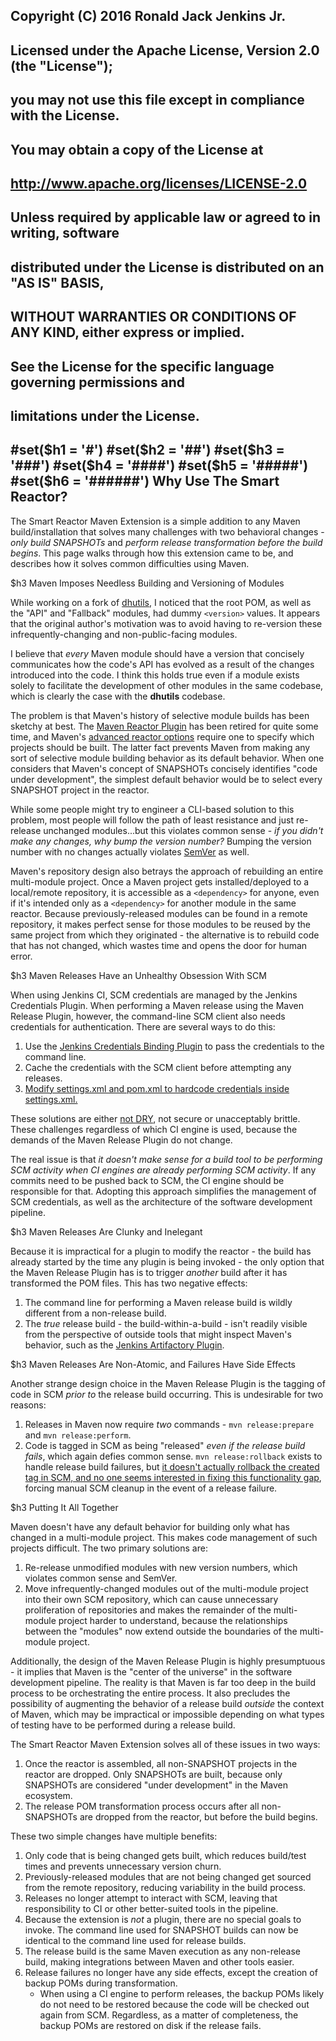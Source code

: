 ## Copyright (C) 2016 Ronald Jack Jenkins Jr.
## 
## Licensed under the Apache License, Version 2.0 (the "License");
## you may not use this file except in compliance with the License.
## You may obtain a copy of the License at
## 
## http://www.apache.org/licenses/LICENSE-2.0
## 
## Unless required by applicable law or agreed to in writing, software
## distributed under the License is distributed on an "AS IS" BASIS,
## WITHOUT WARRANTIES OR CONDITIONS OF ANY KIND, either express or implied.
## See the License for the specific language governing permissions and
## limitations under the License.
#set($h1 = '#')
#set($h2 = '##')
#set($h3 = '###')
#set($h4 = '####')
#set($h5 = '#####')
#set($h6 = '######')
Why Use The Smart Reactor?
---

The Smart Reactor Maven Extension is a simple addition to any Maven build/installation that solves many challenges with two behavioral changes - *only build SNAPSHOTs* and *perform release transformation before the build begins*. This page walks through how this extension came to be, and describes how it solves common difficulties using Maven.

$h3 Maven Imposes Needless Building and Versioning of Modules

While working on a fork of [dhutils](https://github.com/desht/dhutils), I noticed that the root POM, as well as the "API" and "Fallback" modules, had dummy `<version>` values. It appears that the original author's motivation was to avoid having to re-version these infrequently-changing and non-public-facing modules.

I believe that *every* Maven module should have a version that concisely communicates how the code's API has evolved as a result of the changes introduced into the code. I think this holds true even if a module exists solely to facilitate the development of other modules in the same codebase, which is clearly the case with the **dhutils** codebase.

The problem is that Maven's history of selective module builds has been sketchy at best. The [Maven Reactor Plugin](http://maven.apache.org/plugins/maven-reactor-plugin/) has been retired for quite some time, and Maven's [advanced reactor options](http://blog.sonatype.com/2009/10/maven-tips-and-tricks-advanced-reactor-options/#.VrPrSdw4FD8) require one to specify which projects should be built. The latter fact prevents Maven from making any sort of selective module building behavior as its default behavior. When one considers that Maven's concept of SNAPSHOTs concisely identifies "code under development", the simplest default behavior would be to select every SNAPSHOT project in the reactor.

While some people might try to engineer a CLI-based solution to this problem, most people will follow the path of least resistance and just re-release unchanged modules...but this violates common sense - *if you didn't make any changes, why bump the version number?* Bumping the version number with no changes actually violates [SemVer](http://semver.org/) as well.

Maven's repository design also betrays the approach of rebuilding an entire multi-module project. Once a Maven project gets installed/deployed to a local/remote repository, it is accessible as a `<dependency>` for anyone, even if it's intended only as a `<dependency>` for another module in the same reactor. Because previously-released modules can be found in a remote repository, it makes perfect sense for those modules to be reused by the same project from which they originated - the alternative is to rebuild code that has not changed, which wastes time and opens the door for human error.

$h3 Maven Releases Have an Unhealthy Obsession With SCM

When using Jenkins CI, SCM credentials are managed by the Jenkins Credentials Plugin. When performing a Maven release using the Maven Release Plugin, however, the command-line SCM client also needs credentials for authentication. There are several ways to do this:

1. Use the [Jenkins Credentials Binding Plugin](https://wiki.jenkins-ci.org/display/JENKINS/Credentials+Binding+Plugin) to pass the credentials to the command line.
1. Cache the credentials with the SCM client before attempting any releases.
1. [Modify settings.xml and pom.xml to hardcode credentials inside settings.xml.](http://maven.apache.org/maven-release/maven-release-plugin/faq.html#credentials)

These solutions are either [not DRY](https://en.wikipedia.org/wiki/Don%27t_repeat_yourself), not secure or unacceptably brittle. These challenges regardless of which CI engine is used, because the demands of the Maven Release Plugin do not change.

The real issue is that *it doesn't make sense for a build tool to be performing SCM activity when CI engines are already performing SCM activity*. If any commits need to be pushed back to SCM, the CI engine should be responsible for that. Adopting this approach simplifies the management of SCM credentials, as well as the architecture of the software development pipeline.

$h3 Maven Releases Are Clunky and Inelegant

Because it is impractical for a plugin to modify the reactor - the build has already started by the time any plugin is being invoked - the only option that the Maven Release Plugin has is to trigger *another* build after it has transformed the POM files. This has two negative effects:

1. The command line for performing a Maven release build is wildly different from a non-release build.
1. The *true* release build - the build-within-a-build - isn't readily visible from the perspective of outside tools that might inspect Maven's behavior, such as the [Jenkins Artifactory Plugin](https://wiki.jenkins-ci.org/display/JENKINS/Artifactory+Plugin).

$h3 Maven Releases Are Non-Atomic, and Failures Have Side Effects 

Another strange design choice in the Maven Release Plugin is the tagging of code in SCM *prior to* the release build occurring. This is undesirable for two reasons:

1. Releases in Maven now require *two* commands - `mvn release:prepare` and `mvn release:perform`.
1. Code is tagged in SCM as being "released" *even if the release build fails*, which again defies common sense. `mvn release:rollback` exists to handle release build failures, but [it doesn't actually rollback the created tag in SCM, and no one seems interested in fixing this functionality gap](https://issues.apache.org/jira/browse/MRELEASE-229), forcing manual SCM cleanup in the event of a release failure.

$h3 Putting It All Together

Maven doesn't have any default behavior for building only what has changed in a multi-module project. This makes code management of such projects difficult. The two primary solutions are:

1. Re-release unmodified modules with new version numbers, which violates common sense and SemVer.
1. Move infrequently-changed modules out of the multi-module project into their own SCM repository, which can cause unnecessary proliferation of repositories and makes the remainder of the multi-module project harder to understand, because the relationships between the "modules" now extend outside the boundaries of the multi-module project.

Additionally, the design of the Maven Release Plugin is highly presumptuous - it implies that Maven is the "center of the universe" in the software development pipeline. The reality is that Maven is far too deep in the build process to be orchestrating the entire process. It also precludes the possibility of augmenting the behavior of a release build *outside* the context of Maven, which may be impractical or impossible depending on what types of testing have to be performed during a release build.

The Smart Reactor Maven Extension solves all of these issues in two ways:

1. Once the reactor is assembled, all non-SNAPSHOT projects in the reactor are dropped. Only SNAPSHOTs are built, because only SNAPSHOTs are considered "under development" in the Maven ecosystem.
1. The release POM transformation process occurs after all non-SNAPSHOTs are dropped from the reactor, but before the build begins.

These two simple changes have multiple benefits:

1. Only code that is being changed gets built, which reduces build/test times and prevents unnecessary version churn.
1. Previously-released modules that are not being changed get sourced from the remote repository, reducing variability in the build process.
1. Releases no longer attempt to interact with SCM, leaving that responsibility to CI or other better-suited tools in the pipeline.
1. Because the extension is *not* a plugin, there are no special goals to invoke. The command line used for SNAPSHOT builds can now be identical to the command line used for release builds.
1. The release build is the same Maven execution as any non-release build, making integrations between Maven and other tools easier.
1. Release failures no longer have any side effects, except the creation of backup POMs during transformation.
    + When using a CI engine to perform releases, the backup POMs likely do not need to be restored because the code will be checked out again from SCM. Regardless, as a matter of completeness, the backup POMs are restored on disk if the release fails.